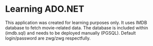 # Learning ADO.NET
This application was created for learning purposes only. 
It uses IMDB database to fetch movie-related data. 
The database is included within (imdb.sql) and needs to be deployed manually (PGSQL). 
Default login/password are zwg/zwg respectfully.